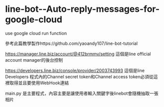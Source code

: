 # line-bot--Auto-reply-messages-for-google-cloud
use google cloud run function

參考此篇教學製作https://github.com/yaoandy107/line-bot-tutorial

https://manager.line.biz/account/@412brmmv/setting 這個是line official account manager的後台控制

https://developers.line.biz/console/provider/2003743993 這個是line Developers 程式內的Channel secret token和Channel access token必須從這裡取得並且要使用WebHook連結

main.py 是主要程式，內容主要是讓使用者輸入關鍵字後linebot會隨機抽取一張相片
